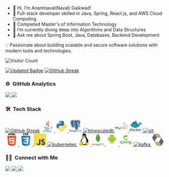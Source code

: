 - 👋 Hi, I’m Anantnaval(Naval) Gaikwad!
- 🚀 Full-stack developer skilled in Java, Spring, React.js, and AWS Cloud Computing.
- 🔭 Completed Master's of Information Technology
- 🌱 I’m currently diving deep into Algorithms and Data Structures
- 💬 Ask me about Spring Boot, Java, Databases, Backend Development

💡 Passionate about building scalable and secure software solutions with modern tools and technologies.

![Visitor Count](https://profile-counter.glitch.me/navalgaikwad/count.svg)

[![Updated Badge](https://badges.pufler.dev/updated/navalgaikwad/Leetcode)](https://badges.pufler.dev)
[![GitHub Streak](https://streak-stats.demolab.com?user=navalgaikwad&theme=dark)](https://git.io/streak-stats)






### ⚙️ &nbsp;GitHub Analytics

<p align="left">
  <a href="https://github.com/navalgaikwad">
    <img height="180em" src="https://github-readme-stats-eight-theta.vercel.app/api?username=navalgaikwad&show_icons=true&theme=dracula&include_all_commits=true&count_private=true"/>
    <img height="180em" src="https://github-readme-stats-eight-theta.vercel.app/api/top-langs/?username=navalgaikwad&layout=compact&langs_count=8&theme=dracula"/>
  </a>
</p>


### 🛠 &nbsp;Tech Stack
<!-- Todo: use flat icons-->
<!-- ![Python](https://img.shields.io/badge/-Python-272822?style=flat&logo=python)&nbsp;
![Spring Boot](https://img.shields.io/badge/-Spring%20Boot-6DB33F?style=flat&logo=springboot&logoColor=white)
![Kafka](https://img.shields.io/badge/-Kafka-231F20?style=flat&logo=apachekafka&logoColor=white)
![Java](https://img.shields.io/badge/-Java-272822?style=flat&logo=Java)&nbsp;
![C#](https://img.shields.io/badge/-C%23-272822?style=flat&logo=c%20sharp)&nbsp;
![JavaScript](https://img.shields.io/badge/-JavaScript-272822?style=flat&logo=javascript)&nbsp;
![TypeScript](https://img.shields.io/badge/-TypeScript-272822?style=flat&logo=typescript)&nbsp;
![PHP](https://img.shields.io/badge/-PHP-272822?style=flat&logo=php)\
![MongoDB](https://img.shields.io/badge/-MongoDB-272822?style=flat&logo=MongoDB)&nbsp;
![Postgres](https://img.shields.io/badge/-Postgres-272822?style=flat&logo=Postgres)&nbsp;
![MySQL](https://img.shields.io/badge/-MySQL-272822?style=flat&logo=mysql)&nbsp;
![Redis](https://img.shields.io/badge/-Redis-272822?style=flat&logo=redis)\
![Docker](https://img.shields.io/badge/-Docker-272822?style=flat&logo=docker)&nbsp;
![Linux](https://img.shields.io/badge/-Linux-272822?style=flat&logo=linux)&nbsp;
![AWS](https://img.shields.io/badge/-DataDog-272822?style=flat&logo=datadog)&nbsp;
![NodeJS](https://img.shields.io/badge/-NodeJS-272822?style=flat&logo=Node.js)&nbsp;
![Angular](https://img.shields.io/badge/-Angular-272822?style=flat&logo=angular)&nbsp;
![HTML5](https://img.shields.io/badge/-HTML5-272822?style=flat&logo=html5)&nbsp;
![CSS3](https://img.shields.io/badge/-CSS3-272822?style=flat&logo=css3)&nbsp; -->

<p align="left"> 
  <a href="https://git.io/streak-stats"><img src="https://streak-stats.demolab.com?user=navalgaikwad&theme=dark" alt="GitHub Streak" /></a>
  <a href="https://www.java.com" target="_blank"> 
    <img src="https://raw.githubusercontent.com/devicons/devicon/master/icons/java/java-original.svg" alt="java" width="40" height="40"/> 
  </a> 
  <a href="https://www.python.org" target="_blank"> 
    <img src="https://raw.githubusercontent.com/devicons/devicon/master/icons/python/python-original.svg" alt="python" width="40" height="40"/> 
  </a> 
  <a href="https://www.postgresql.org" target="_blank"> 
    <img src="https://raw.githubusercontent.com/devicons/devicon/master/icons/postgresql/postgresql-original-wordmark.svg" alt="postgresql" width="40" height="40"/> 
  </a> 
  <a href="https://www.timescale.com/" target="_blank"> 
    <img src="https://avatars.githubusercontent.com/u/8986001" alt="timescaledb" width="40" height="40"/> 
  </a> 
  <a href="https://www.mysql.com/" target="_blank"> 
    <img src="https://raw.githubusercontent.com/devicons/devicon/master/icons/mysql/mysql-original-wordmark.svg" alt="mysql" width="40" height="40"/> 
  </a> 
  <a href="https://www.docker.com/" target="_blank"> 
    <img src="https://raw.githubusercontent.com/devicons/devicon/master/icons/docker/docker-original-wordmark.svg" alt="docker" width="40" height="40"/> 
  </a> 
  <a href="https://git-scm.com/" target="_blank">  
    <img src="https://www.vectorlogo.zone/logos/git-scm/git-scm-icon.svg" alt="git" width="40" height="40"/> 
  </a> 
  <a href="https://www.w3.org/html/" target="_blank"> 
    <img src="https://raw.githubusercontent.com/devicons/devicon/master/icons/html5/html5-original-wordmark.svg" alt="html5" width="40" height="40"/> 
  </a>
  <a href="https://www.w3schools.com/css/" target="_blank"> 
    <img src="https://raw.githubusercontent.com/devicons/devicon/master/icons/css3/css3-original-wordmark.svg" alt="css3" width="40" height="40"/> 
  </a> 
  <a href="https://developer.mozilla.org/en-US/docs/Web/JavaScript" target="_blank"> 
    <img src="https://raw.githubusercontent.com/devicons/devicon/master/icons/javascript/javascript-original.svg" alt="javascript" width="40" height="40"/> 
  </a> 
  <a href="https://kubernetes.io" target="_blank"> 
    <img src="https://www.vectorlogo.zone/logos/kubernetes/kubernetes-icon.svg" alt="kubernetes" width="40" height="40"/> 
  </a> 
  <a href="https://www.linux.org/" target="_blank"> 
    <img src="https://raw.githubusercontent.com/devicons/devicon/master/icons/linux/linux-original.svg" alt="linux" width="40" height="40"/> 
  </a> 
  <a href="https://www.mongodb.com/" target="_blank"> 
    <img src="https://raw.githubusercontent.com/devicons/devicon/master/icons/mongodb/mongodb-original-wordmark.svg" alt="mongodb" width="40" height="40"/> 
  </a>  
  <a href="https://developer.android.com" target="_blank"> 
    <img src="https://raw.githubusercontent.com/devicons/devicon/master/icons/android/android-original-wordmark.svg" alt="android" width="40" height="40"/> 
  </a>
  <a href="https://spring.io/projects/spring-boot" target="_blank"> 
    <img src="https://raw.githubusercontent.com/devicons/devicon/master/icons/spring/spring-original-wordmark.svg" alt="spring boot" width="40" height="40"/> 
  </a>
  <a href="https://kafka.apache.org/" target="_blank"> 
    <img src="https://www.vectorlogo.zone/logos/apache_kafka/apache_kafka-icon.svg" alt="kafka" width="40" height="40"/> 
  </a>
  <a href="https://hibernate.org/" target="_blank"> 
    <img src="https://raw.githubusercontent.com/devicons/devicon/master/icons/hibernate/hibernate-original.svg" alt="hibernate" width="40" height="40"/> 
  </a>
</p>

### 🤝🏻 &nbsp;Connect with Me


<p align="left">
<a href="mailto:navalgaikwad1991@gmail.com"><img src="https://img.shields.io/badge/Gmail-D14836?style=flat&logo=gmail&logoColor=white"/></a>
<a href="https://linkedin.com/in/anantnaval-gaikwad">
  <img src="https://img.shields.io/badge/-Anantnaval%20Gaikwad-0077B5?style=flat&logo=Linkedin&logoColor=white"/>
</a>
<a href="https://leetcode.com/u/navalsfriend/">
  <img src="https://img.shields.io/badge/-@navalsfriend-FFA116?style=flat&logo=leetcode&logoColor=white"/>
</a>
</p>

